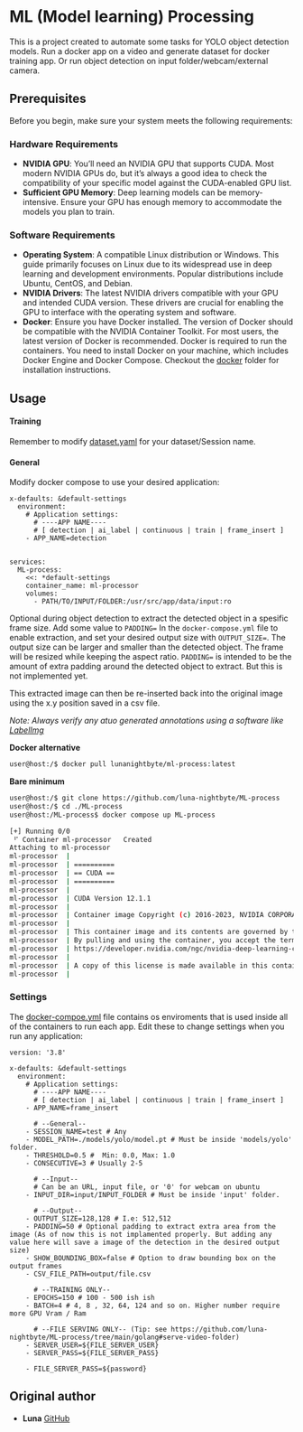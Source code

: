 # ML (Model learning) Processing

This is a project created to automate some tasks for YOLO object detection models. 
Run a docker app on a video and generate dataset for docker training app. Or run object detection on input folder/webcam/external camera.

## Prerequisites

Before you begin, make sure your system meets the following requirements:

### Hardware Requirements
- __NVIDIA GPU__: You’ll need an NVIDIA GPU that supports CUDA. Most modern NVIDIA GPUs do, but it’s always a good idea to check the compatibility of your specific model against the CUDA-enabled GPU list.
- __Sufficient GPU Memory__: Deep learning models can be memory-intensive. Ensure your GPU has enough memory to accommodate the models you plan to train.
### Software Requirements
- __Operating System__: A compatible Linux distribution or Windows. This guide primarily focuses on Linux due to its widespread use in deep learning and development environments. Popular distributions include Ubuntu, CentOS, and Debian.
- __NVIDIA Drivers__: The latest NVIDIA drivers compatible with your GPU and intended CUDA version. These drivers are crucial for enabling the GPU to interface with the operating system and software.
- __Docker__: Ensure you have Docker installed. The version of Docker should be compatible with the NVIDIA Container Toolkit. For most users, the latest version of Docker is recommended.
Docker is required to run the containers. You need to install Docker on your machine, which includes Docker Engine and Docker Compose.
Checkout the [docker](https://github.com/luna-nightbyte/ML-process/tree/main/docker) folder for installation instructions.




## Usage

#### Training
Remember to modify [dataset.yaml](https://github.com/luna-nightbyte/ML-process/blob/main/local/dataset.yaml) for your dataset/Session name. 

#### General
Modify docker compose to use your desired application:
```
x-defaults: &default-settings
  environment:
    # Application settings:
      # ----APP NAME---- 
      # [ detection | ai_label | continuous | train | frame_insert ]
    - APP_NAME=detection


services:
  ML-process:
    <<: *default-settings
    container_name: ml-processor
    volumes:
      - PATH/TO/INPUT/FOLDER:/usr/src/app/data/input:ro
```

Optional during object detection to extract the detected object in a spesific frame size. Add some value to `PADDING=` In the `docker-compose.yml` file to enable extraction, and set your desired output size with `OUTPUT_SIZE=`. The output size can be larger and smaller than the detected object. The frame will be resized while keeping the aspect ratio.
`PADDING=` is intended to be the amount of extra padding around the detected object to extract. But this is not implemented yet. 

This extracted image can then be re-inserted back into the original image using the x.y position saved in a csv file. 

*Note: Always verify any atuo generated annotations using a software like [LabelImg](https://github.com/HumanSignal/labelImg)*

__Docker alternative__
```bash
user@host:/$ docker pull lunanightbyte/ml-process:latest
```

__Bare minimum__
```bash
user@host:/$ git clone https://github.com/luna-nightbyte/ML-process
user@host:/$ cd ./ML-process
user@host:/ML-process$ docker compose up ML-process

[+] Running 0/0
 ⠋ Container ml-processor   Created
Attaching to ml-processor
ml-processor  | 
ml-processor  | ==========
ml-processor  | == CUDA ==
ml-processor  | ==========
ml-processor  | 
ml-processor  | CUDA Version 12.1.1
ml-processor  | 
ml-processor  | Container image Copyright (c) 2016-2023, NVIDIA CORPORATION & AFFILIATES. All rights reserved.
ml-processor  | 
ml-processor  | This container image and its contents are governed by the NVIDIA Deep Learning Container License.
ml-processor  | By pulling and using the container, you accept the terms and conditions of this license:
ml-processor  | https://developer.nvidia.com/ngc/nvidia-deep-learning-container-license
ml-processor  | 
ml-processor  | A copy of this license is made available in this container at /NGC-DL-CONTAINER-LICENSE for your convenience.
ml-processor  | 
```

### Settings
The [docker-compoe.yml](https://github.com/luna-nightbyte/ML-process/blob/main/docker-compose.yml) file contains os enviroments that is used inside all of the containers to run each app. 
Edit these to change settings when you run any application:
```
version: '3.8'

x-defaults: &default-settings
  environment:
    # Application settings:
      # ----APP NAME---- 
      # [ detection | ai_label | continuous | train | frame_insert ]
    - APP_NAME=frame_insert

      # --General--
    - SESSION_NAME=test # Any
    - MODEL_PATH=./models/yolo/model.pt # Must be inside 'models/yolo' folder.
    - THRESHOLD=0.5 #  Min: 0.0, Max: 1.0
    - CONSECUTIVE=3 # Usually 2-5

      # --Input--
      # Can be an URL, input file, or '0' for webcam on ubuntu
    - INPUT_DIR=input/INPUT_FOLDER # Must be inside 'input' folder.

      # --Output--
    - OUTPUT_SIZE=128,128 # I.e: 512,512
    - PADDING=50 # Optional padding to extract extra area from the image (As of now this is not implamented properly. But adding any value here will save a image of the detection in the desired output size)
    - SHOW_BOUNDING_BOX=false # Option to draw bounding box on the output frames
    - CSV_FILE_PATH=output/file.csv

      # --TRAINING ONLY--
    - EPOCHS=150 # 100 - 500 ish ish
    - BATCH=4 # 4, 8 , 32, 64, 124 and so on. Higher number require more GPU Vram / Ram

      # --FILE SERVING ONLY-- (Tip: see https://github.com/luna-nightbyte/ML-process/tree/main/golang#serve-video-folder)
    - SERVER_USER=${FILE_SERVER_USER}
    - SERVER_PASS=${FILE_SERVER_PASS}
    
    - FILE_SERVER_PASS=${password}

```
## Original author
- **Luna** [GitHub](https://github.com/luna-nightbyte)

